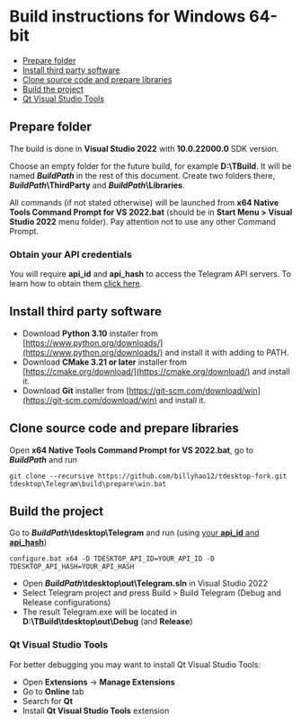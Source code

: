 # Build instructions for Windows 64-bit

- [Prepare folder](#prepare-folder)
- [Install third party software](#install-third-party-software)
- [Clone source code and prepare libraries](#clone-source-code-and-prepare-libraries)
- [Build the project](#build-the-project)
- [Qt Visual Studio Tools](#qt-visual-studio-tools)

## Prepare folder

The build is done in **Visual Studio 2022** with **10.0.22000.0** SDK version.

Choose an empty folder for the future build, for example **D:\\TBuild**. It will be named ***BuildPath*** in the rest of this document. Create two folders there, ***BuildPath*\\ThirdParty** and ***BuildPath*\\Libraries**.

All commands (if not stated otherwise) will be launched from **x64 Native Tools Command Prompt for VS 2022.bat** (should be in **Start Menu > Visual Studio 2022** menu folder). Pay attention not to use any other Command Prompt.

### Obtain your API credentials

You will require **api_id** and **api_hash** to access the Telegram API servers. To learn how to obtain them [click here][api_credentials].

## Install third party software

* Download **Python 3.10** installer from [https://www.python.org/downloads/](https://www.python.org/downloads/) and install it with adding to PATH.
* Download **CMake 3.21 or later** installer from [https://cmake.org/download/](https://cmake.org/download/) and install it.
* Download **Git** installer from [https://git-scm.com/download/win](https://git-scm.com/download/win) and install it.

## Clone source code and prepare libraries

Open **x64 Native Tools Command Prompt for VS 2022.bat**, go to ***BuildPath*** and run

    git clone --recursive https://github.com/billyhao12/tdesktop-fork.git
    tdesktop\Telegram\build\prepare\win.bat

## Build the project

Go to ***BuildPath*\\tdesktop\\Telegram** and run (using [your **api_id** and **api_hash**](#obtain-your-api-credentials))

    configure.bat x64 -D TDESKTOP_API_ID=YOUR_API_ID -D TDESKTOP_API_HASH=YOUR_API_HASH

* Open ***BuildPath*\\tdesktop\\out\\Telegram.sln** in Visual Studio 2022
* Select Telegram project and press Build > Build Telegram (Debug and Release configurations)
* The result Telegram.exe will be located in **D:\TBuild\tdesktop\out\Debug** (and **Release**)

### Qt Visual Studio Tools

For better debugging you may want to install Qt Visual Studio Tools:

* Open **Extensions** -> **Manage Extensions**
* Go to **Online** tab
* Search for **Qt**
* Install **Qt Visual Studio Tools** extension

[api_credentials]: api_credentials.md
